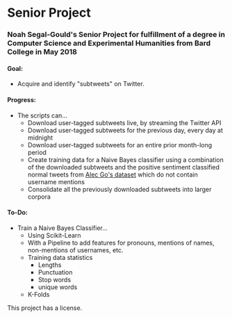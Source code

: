 # Senior Project
### Noah Segal-Gould's Senior Project for fulfillment of a degree in Computer Science and Experimental Humanities from Bard College in May 2018

#### Goal:
* Acquire and identify "subtweets" on Twitter.

#### Progress:
* The scripts can...
  * Download user-tagged subtweets live, by streaming the Twitter API
  * Download user-tagged subtweets for the previous day, every day at midnight
  * Download user-tagged subtweets for an entire prior month-long period
  * Create training data for a Naive Bayes classifier using a combination of the downloaded subtweets and the positive sentiment classified normal tweets from [Alec Go's dataset](http://help.sentiment140.com/for-students) which do not contain username mentions
  * Consolidate all the previously downloaded subtweets into larger corpora
  
#### To-Do:
* Train a Naive Bayes Classifier...
  * Using Scikit-Learn
  * With a Pipeline to add features for pronouns, mentions of names, non-mentions of usernames, etc.
  * Training data statistics
    * Lengths
    * Punctuation
    * Stop words
    * unique words
  * K-Folds
  
This project has a license.
